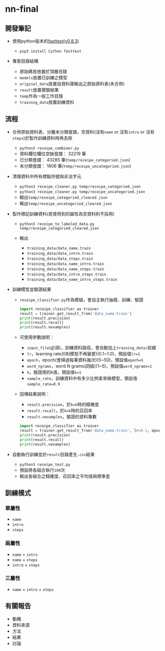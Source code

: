 # nn-final

## 開發筆記

-   使用python版本的[fasttext(v0.8.3)](https://pypi.org/project/fasttext/)

    -   `pip3 install Cython fasttext`

-   專案目錄結構

    -   原始碼皆放置於頂層目錄
    -   `models`放置已訓練之模型
    -   `original_data`放置自資料庫輸出之原始資料表(未合併)
    -   `result`放置實驗結果
    -   `temp`作為一般工作目錄
    -   `training_data`放置訓練資料

## 流程

-   合併原始資料表、分離未分類食譜，空資料(沒有`name` or 沒有`intro` or 沒有`steps`)於製作訓練資料時再去除

    -   `python3 receipe_combiner.py`
    -   資料欄位欄位空缺食譜： 32219 筆
    -   已分類食譜： 43285 筆(`temp/receipe_categoried.json`)
    -   未分類食譜： 1606 筆(`temp/receipe_uncategoried.json`)

-   清理資料中所有標點符號與非法字元

    -   `python3 receipe_cleaner.py temp/receipe_categoried.json`
    -   `python3 receipe_cleaner.py temp/receipe_uncategoried.json`
    -   輸出`temp/receipe_categoried_cleared.json`
    -   輸出`temp/receipe_uncategoried_cleared.json`

-   製作標記訓練資料(若使用到的屬性為空資料則不採用)

    -   `python3 receipe_to_labeled_data.py temp/receipe_categoried_cleared.json`
    -   輸出

        -   `training_data/data_name.train`
        -   `training_data/data_intro.train`
        -   `training_data/data_steps.train`
        -   `training_data/data_name_intro.train`
        -   `training_data/data_name_steps.train`
        -   `training_data/data_intro_steps.train`
        -   `training_data/data_name_intro_steps.train`

-   訓練模型並驗證結果

    -   `receipe_classifier.py`作為模組，會自主執行抽樣、訓練、驗證

        ```python
        import receipe_classifier as trainer
        result = trainer.get_result_from('data_name.train')
        print(result.precision)
        print(result.recall)
        print(result.nexamples)
        ```

    -   可使用參數說明：

        -   `input_file`(必須)，訓練資料路徑，會自動加上`training_data/`前綴
        -   `lr`，learning rate(0則模型不再變更)(0.1~1.0)，預設值`lr=1`
        -   `epoch`，epoch(會掃過每筆資料幾次)(5~50)，預設值`epoch=5`
        -   `word_ngrams`，word N grams(詞組)(1~5)，預設值`word_ngrams=1`
        -   `k`，驗證用的k值，預設值`k=1`
        -   `sample_rate`，訓練資料中有多少比例拿來做模型，預設值`sample_rate=0.9`

    -   回傳結果說明：

        -   `result.precision`，於`k=k`時的精確度
        -   `result.recall`，於`k=k`時的召回率
        -   `result.nexamples`，驗證的資料筆數

        ```python
        import receipe_classifier as trainer
        result = trainer.get_result_from('data_name.train', lr=0.1, epoch=5, word_ngrams=1, k=1, sample_rate=0.9)
        print(result.precision)
        print(result.recall)
        print(result.nexamples)
        ```

-   自動執行訓練並於`result`目錄產生`.csv`結果

    -   `python3 receipe_test.py`
    -   預設將各組合執行`100`次
    -   輸出各組合之精確度、召回率之平均值與標準差

## 訓練模式

### 單屬性

-   `name`
-   `intro`
-   `steps`

### 兩屬性

-   `name` + `intro`
-   `name` + `steps`
-   `intro` + `steps`

### 三屬性

-   `name` + `intro` + `steps`

## 有關報告

-   動機
-   資料來源
-   方法
-   結果
-   討論
